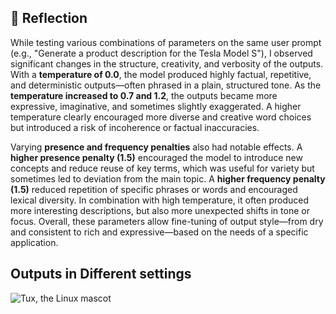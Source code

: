 
## 🧠 Reflection

While testing various combinations of parameters on the same user prompt (e.g., "Generate a product description for the Tesla Model S"), I observed significant changes in the structure, creativity, and verbosity of the outputs. With a **temperature of 0.0**, the model produced highly factual, repetitive, and deterministic outputs—often phrased in a plain, structured tone. As the **temperature increased to 0.7 and 1.2**, the outputs became more expressive, imaginative, and sometimes slightly exaggerated. A higher temperature clearly encouraged more diverse and creative word choices but introduced a risk of incoherence or factual inaccuracies.

Varying **presence and frequency penalties** also had notable effects. A **higher presence penalty (1.5)** encouraged the model to introduce new concepts and reduce reuse of key terms, which was useful for variety but sometimes led to deviation from the main topic. A **higher frequency penalty (1.5)** reduced repetition of specific phrases or words and encouraged lexical diversity. In combination with high temperature, it often produced more interesting descriptions, but also more unexpected shifts in tone or focus. Overall, these parameters allow fine-tuning of output style—from dry and consistent to rich and expressive—based on the needs of a specific application.

## Outputs in Different settings

  ![Tux, the Linux mascot](/interactive-prompt-playground/Ai_Results.png)